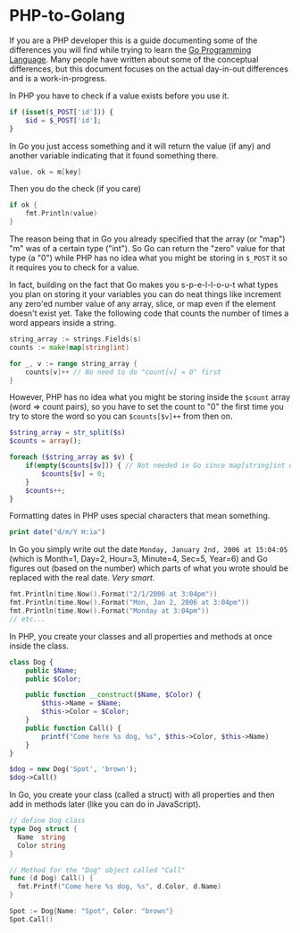 PHP-to-Golang
=============

If you are a PHP developer this is a guide documenting some of the differences you will find while trying to learn the [Go Programming Language](http://golang.org). Many people have written about some of the conceptual differences, but this document focuses on the actual day-in-out differences and is a work-in-progress.

In PHP you have to check if a value exists before you use it.

```php
if (isset($_POST['id'])) {
    $id = $_POST['id'];
}
```

In Go you just access something and it will return the value (if any) and another variable indicating that it found something there.

```go
value, ok = m[key]
```

Then you do the check (if you care)

```go
if ok {
    fmt.Println(value)
}
```

The reason being that in Go you already specified that the array (or "map") "m" was of a certain type ("int"). So Go can return the "zero" value for that type (a "0") while PHP has no idea what you might be storing in `$_POST` it so it requires you to check for a value.

In fact, building on the fact that Go makes you s-p-e-l-l-o-u-t what types you plan on storing it your variables you can do neat things like increment any zero'ed number value of any array, slice, or map even if the element doesn't exist yet. Take the following code that counts the number of times a word appears inside a string.

```go
string_array := strings.Fields(s)
counts := make(map[string]int)

for _, v := range string_array {
    counts[v]++ // No need to do "count[v] = 0" first
}
```

However, PHP has no idea what you might be storing inside the `$count` array (word => count pairs), so you have to set the count to "0" the first time you try to store the word so you can `$counts[$v]++` from then on.

```php
$string_array = str_split($s)
$counts = array();

foreach ($string_array as $v) {
    if(empty($counts[$v])) { // Not needed in Go since map[string]int default is a "0"
        $counts[$v] = 0;
    }
    $counts++;
}
```

Formatting dates in PHP uses special characters that mean something.

```php
print date("d/m/Y H:ia")
```

In Go you simply write out the date `Monday, January 2nd, 2006 at 15:04:05` (which is Month=1, Day=2, Hour=3, Minute=4, Sec=5, Year=6) and Go figures out (based on the number) which parts of what you wrote should be replaced with the real date. *Very smart*.

```go
fmt.Println(time.Now().Format("2/1/2006 at 3:04pm"))
fmt.Println(time.Now().Format("Mon, Jan 2, 2006 at 3:04pm"))
fmt.Println(time.Now().Format("Monday at 3:04pm"))
// etc...
```

In PHP, you create your classes and all properties and methods at once inside the class.

```php
class Dog {
    public $Name;
    public $Color;

    public function __construct($Name, $Color) {
        $this->Name = $Name;
        $this->Color = $Color;
    }
    public function Call() {
        printf("Come here %s dog, %s", $this->Color, $this->Name)
    }
}

$dog = new Dog('Spot', 'brown');
$dog->Call()
```

In Go, you create your class (called a struct) with all properties and then add in methods later (like you can do in JavaScript).

```go
// define Dog class
type Dog struct {
  Name  string
  Color string
}

// Method for the "Dog" object called "Call"
func (d Dog) Call() {
  fmt.Printf("Come here %s dog, %s", d.Color, d.Name)
}

Spot := Dog{Name: "Spot", Color: "brown"}
Spot.Call()
```